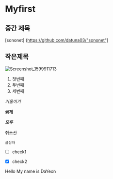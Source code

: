 # Myfirst
## 중간 제목
[sononet] {https://github.com/datuna03/"sononet"]
## 작은제목

![Screenshot_1599911713](https://user-images.githubusercontent.com/71014051/92995167-f32e6100-f53b-11ea-8f70-8d95329d802e.png)


1. 첫번째
2. 두번째
3. 세번째

_기울이기_

**굵게**

***모두***

~~취소선~~

    글상자   
    
 + [ ] check1
 - [x] check2
    
Hello My name is DaYeon
